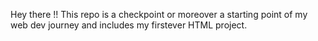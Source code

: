 Hey there !!
This repo is a checkpoint or moreover a starting point of my web dev journey and includes my firstever HTML project.
